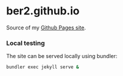 # ber2.github.io
Source of my [Github Pages site](https://ber2.github.io).


### Local testing

The site can be served locally using bundler:
```bash
bundler exec jekyll serve &
```
